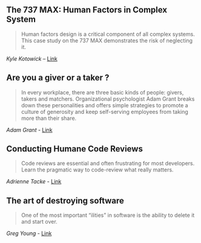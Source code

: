 ## The 737 MAX: Human Factors in Complex System 

> Human factors design is a critical component of all complex systems. This case study on the 737 MAX demonstrates the risk of neglecting it.

*Kyle Kotowick* – [Link](https://www.youtube.com/watch?v=R7PNS0QEw0w)

## Are you a giver or a taker ?

> In every workplace, there are three basic kinds of people: givers, takers and matchers. Organizational psychologist Adam Grant breaks down these personalities and offers simple strategies to promote a culture of generosity and keep self-serving employees from taking more than their share.

*Adam Grant* - [Link](https://www.youtube.com/watch?v=YyXRYgjQXX0)

## Conducting Humane Code Reviews

> Code reviews are essential and often frustrating for most developers. Learn the pragmatic way to code-review what really matters.

*Adrienne Tacke* - [Link](https://www.youtube.com/watch?v=X9PJky1hjOE)

## The art of destroying software

> One of the most important “ilities” in software is the ability to delete it and start over.

*Greg Young* - [Link](https://vimeo.com/108441214)
